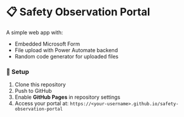 # 📋 Safety Observation Portal
A simple web app with:
- Embedded Microsoft Form
- File upload with Power Automate backend
- Random code generator for uploaded files

### 🚀 Setup
1. Clone this repository
2. Push to GitHub
3. Enable **GitHub Pages** in repository settings
4. Access your portal at: `https://<your-username>.github.io/safety-observation-portal`
